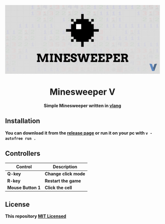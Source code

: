 <div align="center">
  <img src="./assets/banner.png" alt="banner" />
  <h1 >Minesweeper V</h1>
  <p><strong>Simple Minesweeper written in <a href="https://vlang.io">vlang</a></storng></p>
</div>

## Installation

You can download it from the [release page](./releases) or run it on your pc with `v -autofree run .`

## Controllers

|Control        |Description        |
|---------------|-------------------|
|Q-key          |Change click mode  |
|R-key          |Restart the game   |
|Mouse Button 1 |Click the cell     |

## License
This repository [MIT Licensed](./LICENSE)
